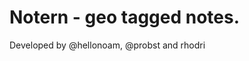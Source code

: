 Notern - geo tagged notes.
============================
Developed by @hellonoam, @probst and rhodri
